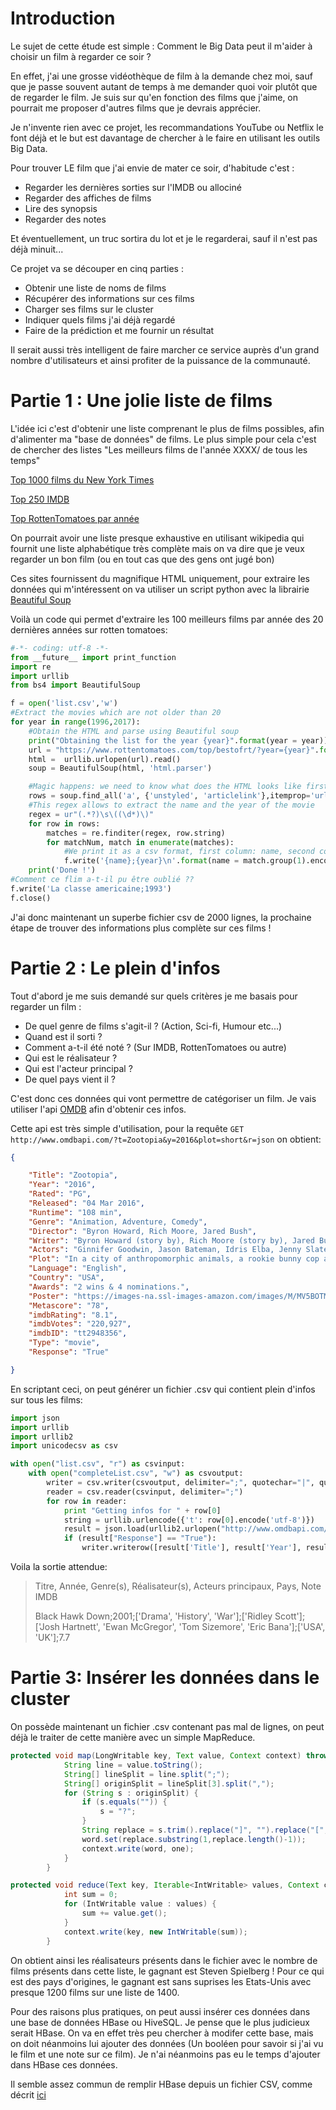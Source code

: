 # Introduction
Le sujet de cette étude est simple : Comment le Big Data peut il m'aider à choisir un film à regarder ce soir ?

En effet, j'ai une grosse vidéothèque de film à la demande chez moi, sauf que je passe souvent autant de temps à me demander quoi voir plutôt que de regarder le film. Je suis sur qu'en fonction des films que j'aime, on pourrait me proposer d'autres films que je devrais apprécier.

Je n'invente rien avec ce projet, les recommandations YouTube ou Netflix le font déjà et le but est davantage de chercher à le faire en utilisant les outils Big Data.

Pour trouver LE film que j'ai envie de mater ce soir, d'habitude c'est :

* Regarder les dernières sorties sur l'IMDB ou allociné
* Regarder des affiches de films
* Lire des synopsis
* Regarder des notes

Et éventuellement, un truc sortira du lot et je le regarderai, sauf il n'est pas déjà minuit...

Ce projet va se découper en cinq parties :

* Obtenir une liste de noms de films
* Récupérer des informations sur ces films
* Charger ses films sur le cluster 
* Indiquer quels films j'ai déjà regardé
* Faire de la prédiction et me fournir un résultat

Il serait aussi très intelligent de faire marcher ce service auprès d'un grand nombre d'utilisateurs et ainsi profiter de la puissance de la communauté.

# Partie 1 : Une jolie liste de films 

L'idée ici c'est d'obtenir une liste comprenant le plus de films possibles, afin d'alimenter ma "base de données" de films. Le plus simple pour cela c'est de chercher des listes "Les meilleurs films de l'année XXXX/ de tous les temps"

[Top 1000 films du New York Times](http://www.nytimes.com/ref/movies/1000best.html)

[Top 250 IMDB](http://www.imdb.com/chart/top)

[Top RottenTomatoes par année](https://www.rottentomatoes.com/top/bestofrt/?year=2016)

On pourrait avoir une liste presque exhaustive en utilisant wikipedia qui fournit une liste alphabétique très complète mais on va dire que je veux regarder un bon film (ou en tout cas que des gens ont jugé bon)

Ces sites fournissent du magnifique HTML uniquement, pour extraire les données qui m'intéressent on va utiliser un script python avec la librairie [Beautiful Soup](https://www.crummy.com/software/BeautifulSoup/bs4/doc/)

Voilà un code qui permet d'extraire les 100 meilleurs films par année des 20 dernières années sur rotten tomatoes:

```python
#-*- coding: utf-8 -*-
from __future__ import print_function
import re
import urllib
from bs4 import BeautifulSoup

f = open('list.csv','w')
#Extract the movies which are not older than 20
for year in range(1996,2017):
    #Obtain the HTML and parse using Beautiful soup
    print("Obtaining the list for the year {year}".format(year = year))
    url = "https://www.rottentomatoes.com/top/bestofrt/?year={year}".format(year = year)
    html =  urllib.urlopen(url).read()
    soup = BeautifulSoup(html, 'html.parser')

    #Magic happens: we need to know what does the HTML looks like first, but we can then extract everything
    rows = soup.find_all('a', {'unstyled', 'articlelink'},itemprop='url')
    #This regex allows to extract the name and the year of the movie
    regex = ur"(.*?)\s\((\d*)\)"
    for row in rows:
        matches = re.finditer(regex, row.string)
        for matchNum, match in enumerate(matches):
            #We print it as a csv format, first column: name, second column: year
            f.write('{name};{year}\n'.format(name = match.group(1).encode('utf-8'), year = match.group(2)))
    print('Done !')
#Comment ce flim a-t-il pu être oublié ??
f.write('La classe americaine;1993')
f.close()
```

J'ai donc maintenant un superbe fichier csv de 2000 lignes, la prochaine étape de trouver des informations plus complète sur ces films !

# Partie 2 : Le plein d'infos
Tout d'abord je me suis demandé sur quels critères je me basais pour regarder un film :

* De quel genre de films s'agit-il ? (Action, Sci-fi, Humour etc...)
* Quand est il sorti ?
* Comment a-t-il été noté ? (Sur IMDB, RottenTomatoes ou autre)
* Qui est le réalisateur ?
* Qui est l'acteur principal ?
* De quel pays vient il ?

C'est donc ces données qui vont permettre de catégoriser un film.
Je vais utiliser l'api [OMDB](https://www.omdbapi.com/) afin d'obtenir ces infos.

Cette api est très simple d'utilisation, pour la requête `GET http://www.omdbapi.com/?t=Zootopia&y=2016&plot=short&r=json` on obtient:

```json
{

    "Title": "Zootopia",
    "Year": "2016",
    "Rated": "PG",
    "Released": "04 Mar 2016",
    "Runtime": "108 min",
    "Genre": "Animation, Adventure, Comedy",
    "Director": "Byron Howard, Rich Moore, Jared Bush",
    "Writer": "Byron Howard (story by), Rich Moore (story by), Jared Bush (story by), Jim Reardon (story by), Josie Trinidad (story by), Phil Johnston (story by), Jennifer Lee (story by), Jared Bush (screenplay), Phil Johnston (screenplay)",
    "Actors": "Ginnifer Goodwin, Jason Bateman, Idris Elba, Jenny Slate",
    "Plot": "In a city of anthropomorphic animals, a rookie bunny cop and a cynical con artist fox must work together to uncover a conspiracy.",
    "Language": "English",
    "Country": "USA",
    "Awards": "2 wins & 4 nominations.",
    "Poster": "https://images-na.ssl-images-amazon.com/images/M/MV5BOTMyMjEyNzIzMV5BMl5BanBnXkFtZTgwNzIyNjU0NzE@._V1_SX300.jpg",
    "Metascore": "78",
    "imdbRating": "8.1",
    "imdbVotes": "220,927",
    "imdbID": "tt2948356",
    "Type": "movie",
    "Response": "True"

}
```

En scriptant ceci, on peut générer un fichier .csv qui contient plein d'infos sur tous les films:

```python
import json
import urllib
import urllib2
import unicodecsv as csv

with open("list.csv", "r") as csvinput:
    with open("completeList.csv", "w") as csvoutput:
        writer = csv.writer(csvoutput, delimiter=";", quotechar="|", quoting=csv.QUOTE_MINIMAL, encoding='utf-8')
        reader = csv.reader(csvinput, delimiter=";")
        for row in reader:
            print "Getting infos for " + row[0]
            string = urllib.urlencode({'t': row[0].encode('utf-8')})
            result = json.load(urllib2.urlopen("http://www.omdbapi.com/?{title}&y={year}&plot=short&r=json".format(title=string, year=row[1])))
            if (result["Response"] == "True"):
                writer.writerow([result['Title'], result['Year'], result['Genre'].encode('utf-8').split(', '), result['Director'].encode('utf-8').split(', '), result['Actors'].encode('utf-8').split(', '), result['Country'].encode('utf-8').split(', '), result['imdbRating']])
```

Voila la sortie attendue:

> Titre, Année, Genre(s), Réalisateur(s), Acteurs principaux, Pays, Note IMDB
>
> Black Hawk Down;2001;['Drama', 'History', 'War'];['Ridley Scott'];['Josh Hartnett', 'Ewan McGregor', 'Tom Sizemore', 'Eric Bana'];['USA', 'UK'];7.7

# Partie 3: Insérer les données dans le cluster

On possède maintenant un fichier .csv contenant pas mal de lignes, on peut déjà le traiter de cette manière avec un simple MapReduce.

```java
protected void map(LongWritable key, Text value, Context context) throws IOException, InterruptedException {
            String line = value.toString();
            String[] lineSplit = line.split(";");
            String[] originSplit = lineSplit[3].split(",");
            for (String s : originSplit) {
                if (s.equals("")) {
                    s = "?";
                }
                String replace = s.trim().replace("]", "").replace("[", "");
                word.set(replace.substring(1,replace.length()-1));
                context.write(word, one);
            }
        }

protected void reduce(Text key, Iterable<IntWritable> values, Context context) throws IOException, InterruptedException {
            int sum = 0;
            for (IntWritable value : values) {
                sum += value.get();
            }
            context.write(key, new IntWritable(sum));
        }
```

On obtient ainsi les réalisateurs présents dans le fichier avec le nombre de films présents dans cette liste, le gagnant est Steven Spielberg !
Pour ce qui est des pays d'origines, le gagnant est sans suprises les Etats-Unis avec presque 1200 films sur une liste de 1400.

Pour des raisons plus pratiques, on peut aussi insérer ces données dans une base de données HBase ou HiveSQL.
Je pense que le plus judicieux serait HBase. On va en effet très peu chercher à modifer cette base, mais on doit néanmoins lui ajouter des données (Un booléen pour savoir si j'ai vu le film et une note sur ce film). Je n'ai néanmoins pas eu le temps d'ajouter dans HBase ces données.

Il semble assez commun de remplir HBase depuis un fichier CSV, comme décrit [ici](http://stackoverflow.com/questions/13906847/loading-csv-data-into-hbase#13935434)
